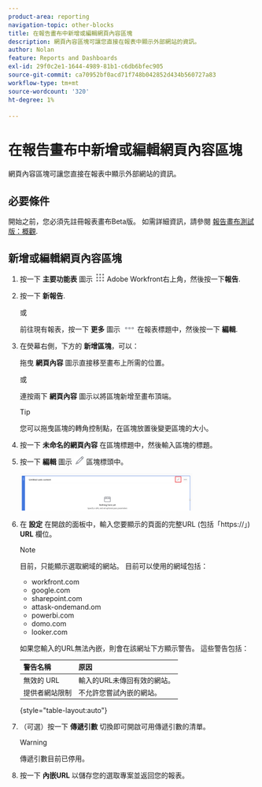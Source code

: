 ```yaml
---
product-area: reporting
navigation-topic: other-blocks
title: 在報告畫布中新增或編輯網頁內容區塊
description: 網頁內容區塊可讓您直接在報表中顯示外部網站的資訊。
author: Nolan
feature: Reports and Dashboards
exl-id: 29f0c2e1-1644-4989-81b1-c6db6bfec905
source-git-commit: ca70952bf0acd71f748b042852d434b560727a83
workflow-type: tm+mt
source-wordcount: '320'
ht-degree: 1%

---
```



# 在報告畫布中新增或編輯網頁內容區塊

網頁內容區塊可讓您直接在報表中顯示外部網站的資訊。

## 必要條件

開始之前，您必須先註冊報表畫布Beta版。 如需詳細資訊，請參閱 [報告畫布測試版：概觀](/help/quicksilver/product-announcements/betas/canvas-dashboards-beta/reporting-canvas-beta-overview.md).

## 新增或編輯網頁內容區塊

1. 按一下 **主要功能表** 圖示 ![](assets/main-menu-icon.png) Adobe Workfront右上角，然後按一下&#x200B;**報告**.
1. 按一下 **新報告**.

   或

   前往現有報表，按一下 **更多** 圖示 ![](assets/more-icon-27x15.png) 在報表標題中，然後按一下 **編輯**.

1. 在熒幕右側，下方的 **新增區塊**，可以：

   拖曳 **網頁內容** 圖示直接移至畫布上所需的位置。

   或

   連按兩下 **網頁內容** 圖示以將區塊新增至畫布頂端。

   >[!TIP]
   >
   >您可以拖曳區塊的轉角控制點，在區塊放置後變更區塊的大小。

1. 按一下 **未命名的網頁內容** 在區塊標題中，然後輸入區塊的標題。
1. 按一下 **編輯** 圖示 ![](assets/edit-icon.png) 區塊標頭中。

   ![](assets/web-content-block-header-350x76.png)

1. 在 **設定** 在開啟的面板中，輸入您要顯示的頁面的完整URL (包括「https://」) **URL** 欄位。

   >[!NOTE]
   >
   >目前，只能顯示選取網域的網站。 目前可以使用的網域包括：
   >   
   >   * workfront.com
   >   * google.com
   >   * sharepoint.com
   >   * attask-ondemand.om
   >   * powerbi.com
   >   * domo.com
   >   * looker.com


   如果您輸入的URL無法內嵌，則會在該網址下方顯示警告。 這些警告包括：

   | 警告名稱 | 原因 |
   |---|---|
   | 無效的 URL | 輸入的URL未傳回有效的網站。 |
   | 提供者網站限制 | 不允許您嘗試內嵌的網站。 |

   {style="table-layout:auto"}

1. （可選）按一下 **傳遞引數** 切換即可開啟可用傳遞引數的清單。

   >[!WARNING]
   >
   >傳遞引數目前已停用。

1. 按一下 **內嵌URL** 以儲存您的選取專案並返回您的報表。
